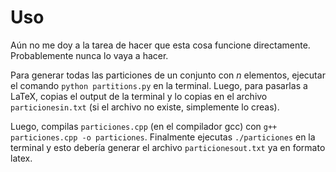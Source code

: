 # Uso
Aún no me doy a la tarea de hacer que esta cosa funcione directamente. Probablemente nunca lo vaya a hacer.

Para generar todas las particiones de un conjunto con $n$ elementos, ejecutar el comando `python partitions.py` en la terminal. Luego, para pasarlas a LaTeX, copias el output de la terminal y lo copias en el archivo `particionesin.txt` (si el archivo no existe, simplemente lo creas).

Luego, compilas `particiones.cpp` (en el compilador gcc) con `g++ particiones.cpp -o particiones`. Finalmente ejecutas `./particiones` en la terminal y esto debería generar el archivo `particionesout.txt` ya en formato latex.
